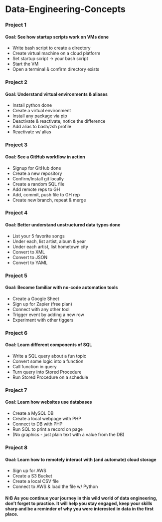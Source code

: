# Data-Engineering-Concepts

### Project 1

#### Goal: See how startup scripts work on VMs done
- Write bash script to create a directory
- Create virtual machine on a cloud platform
- Set startup script -> your bash script
- Start the VM
- Open a terminal & confirm directory exists

### Project 2 

#### Goal: Understand virtual environments & aliases
- Install python done 
- Create a virtual environment
- Install any package via pip
- Deactivate & reactivate, notice the difference
- Add alias to bash/zsh profile
- Reactivate w/ alias

### Project 3 

#### Goal: See a GitHub workflow in action
- Signup for GitHub done
- Create a new repository
- Confirm/Install git locally
- Create a random SQL file
- Add remote reps to GH
- Add, commit, push file to GH rep
- Create new branch, repeat & merge

### Project 4 

#### Goal: Better understand unstructured data types done
- List your 5 favorite songs
- Under each, list artist, album & year
- Under each artist, list hometown city
- Convert to XML
- Convert to JSON
- Convert to YAML

### Project 5 

#### Goal: Become familiar with no-code automation tools
- Create a Google Sheet
- Sign up for Zapier (free plan)
- Connect with any other tool
- Trigger event by adding a new row
- Experiment with other tiggers

### Project 6 

#### Goal: Learn different components of SQL
- Write a SQL query about a fun topic
- Convert some logic into a function
- Call function in query
- Turn query into Stored Procedure
- Run Stored Procedure on a schedule

### Project 7 

#### Goal: Learn how websites use databases
- Create a MySQL DB
- Create a local webpage with PHP
- Connect to DB with PHP
- Run SQL to print a record on page
- (No graphics - just plain text with a value from the DB)

### Project 8

#### Goal: Learn how to remotely interact with (and automate) cloud storage
- Sign up for AWS
- Create a S3 Bucket
- Create a local CSV file
- Connect to AWS & load the file w/ Python

#### N:B As you continue your journey in this wild world of data engineering, don’t forget to practice. It will help you stay engaged, keep your skills sharp and be a reminder of why you were interested in data in the first place.
